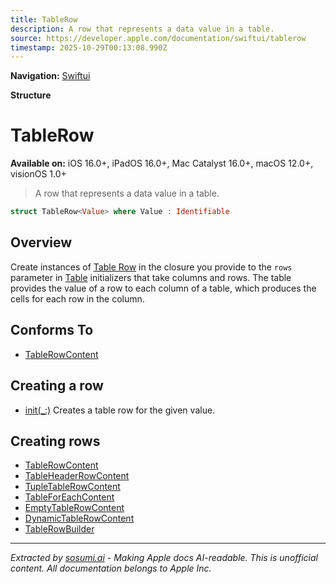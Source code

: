 ```yaml
---
title: TableRow
description: A row that represents a data value in a table.
source: https://developer.apple.com/documentation/swiftui/tablerow
timestamp: 2025-10-29T00:13:08.990Z
---
```


**Navigation:** [Swiftui](/documentation/swiftui)

**Structure**

# TableRow

**Available on:** iOS 16.0+, iPadOS 16.0+, Mac Catalyst 16.0+, macOS 12.0+, visionOS 1.0+

> A row that represents a data value in a table.

```swift
struct TableRow<Value> where Value : Identifiable
```

## Overview

Create instances of [Table Row](/documentation/swiftui/tablerow) in the closure you provide to the `rows` parameter in [Table](/documentation/swiftui/table) initializers that take columns and rows. The table provides the value of a row to each column of a table, which produces the cells for each row in the column.

## Conforms To

- [TableRowContent](/documentation/swiftui/tablerowcontent)

## Creating a row

- [init(_:)](/documentation/swiftui/tablerow/init(_:)) Creates a table row for the given value.

## Creating rows

- [TableRowContent](/documentation/swiftui/tablerowcontent)
- [TableHeaderRowContent](/documentation/swiftui/tableheaderrowcontent)
- [TupleTableRowContent](/documentation/swiftui/tupletablerowcontent)
- [TableForEachContent](/documentation/swiftui/tableforeachcontent)
- [EmptyTableRowContent](/documentation/swiftui/emptytablerowcontent)
- [DynamicTableRowContent](/documentation/swiftui/dynamictablerowcontent)
- [TableRowBuilder](/documentation/swiftui/tablerowbuilder)

---

*Extracted by [sosumi.ai](https://sosumi.ai) - Making Apple docs AI-readable.*
*This is unofficial content. All documentation belongs to Apple Inc.*
